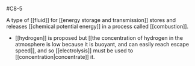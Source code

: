 #C8-5 

A type of [[fluid]] for [[energy storage and transmission]] stores and releases [[chemical potential energy]] in a process called [[combustion]].

- [[hydrogen]] is proposed but [[the concentration of hydrogen in the atmosphere is low because it is buoyant, and can easily reach escape speed]], and so [[electrolysis]] must be used to [[concentration|concentrate]] it.